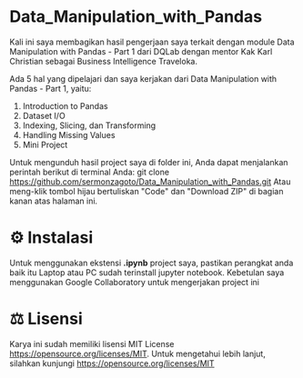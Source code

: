 # Data_Manipulation_with_Pandas
Kali ini saya membagikan hasil pengerjaan saya terkait dengan module Data Manipulation with Pandas - Part 1 dari DQLab dengan mentor Kak Karl Christian sebagai Business Intelligence Traveloka.

Ada 5 hal yang dipelajari dan saya kerjakan dari Data Manipulation with Pandas - Part 1, yaitu:
1. Introduction to Pandas
2. Dataset I/O
3. Indexing, Slicing, dan Transforming
4. Handling Missing Values
5. Mini Project

Untuk mengunduh hasil project saya di folder ini, Anda dapat menjalankan perintah berikut di terminal Anda:
git clone https://github.com/sermonzagoto/Data_Manipulation_with_Pandas.git
Atau meng-klik tombol hijau bertuliskan "Code" dan "Download ZIP" di bagian kanan atas halaman ini.

# ⚙️ Instalasi
Untuk menggunakan ekstensi **.ipynb** project saya, pastikan perangkat anda baik itu Laptop atau PC sudah terinstall jupyter notebook. Kebetulan saya menggunakan Google Collaboratory untuk mengerjakan project ini

# ⚖️ Lisensi
Karya ini sudah memiliki lisensi MIT License https://opensource.org/licenses/MIT. Untuk mengetahui lebih lanjut, silahkan kunjungi https://opensource.org/licenses/MIT
